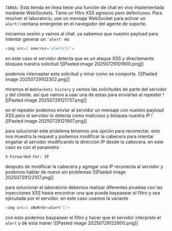 `TAREA:` Esta tienda en línea tiene una función de chat en vivo implementada mediante WebSockets. Tiene un filtro XSS agresivo pero defectuoso. Para resolver el laboratorio, use un mensaje WebSocket para activar un `alert()`ventana emergente en el navegador del agente de soporte.

iniciamos sesión y vamos al chat. ya sabemos que nuestro payload para intentar generar un `'alert'` es 

```python
<img src=1 onerror='alert(1)'>
```

en este caso el servidor detecta que es un ataque XSS y directamente bloquea nuestra solicitud
![[Pasted image 20250729101900.png]]

podemos interceptar esta solicitud y mirar como se comporta.
![[Pasted image 20250729102302.png]]

miramos el `WebSockets history` y vemos las solicitudes de parte del servidor y del cliente. así que vamos a usar una de estas para enviarlas al repeater
![[Pasted image 20250729121737.png]]

en el repeater podemos enviar al servidor un mensaje con nuestro payload XSS pero el servidor lo detecta como malicioso y bloquea nuestra IP 
![[Pasted image 20250729121907.png]]

para solucionar este problema tenemos una opción para reconectar. esto nos muestra la request y podemos modificar la cabecera para intentar engañar al servidor modificando la dirección IP desde la cabecera. en este caso es con el parametro

```python
X-Forwarded-For: IP
```

después de modificar la cabecera y agregar una IP reconecta al servidor y podemos hablar de nuevo sin problemas
![[Pasted image 20250729122107.png]]

para solucionar el laboratorio debemos realizar diferentes pruebas con las inyecciones XSS hasta encontrar una que pueda baypasear el filtro y sea ejecutada por el servidor. en este caso usamos la variante

```python
<img src=1 oNeRrOr=alert`1`>
```

con esto podemos baypasear el filtro y hacer que el servidor interprete el `alert` y de esta maner
![[Pasted image 20250729122600.png]]